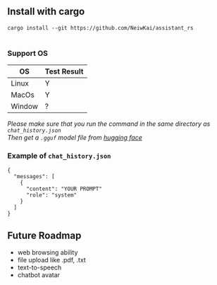 ## Install with cargo 
`cargo install --git https://github.com/NeiwKai/assistant_rs` </br></br>

### Support OS
|OS       | Test Result |
|---------|-------------|
|Linux    |      Y      |
|MacOs    |      Y      |
|Window   |      ?      |

*Please make sure that you run the command in the same directory as `chat_history.json`* </br>
*Then get a `.gguf` model file from <a href="https://huggingface.co/">hugging face</a>*

### Example of `chat_history.json` </br>
```
{
  "messages": [
    {
      "content": "YOUR PROMPT"
      "role": "system"
    }
  ]
}
```
## Future Roadmap 
* web browsing ability
* file upload like .pdf, .txt
* text-to-speech
* chatbot avatar
